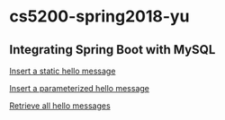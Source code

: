 # cs5200-spring2018-yu
## Integrating Spring Boot with MySQL

[Insert a static hello message](http://cs5200-spring2018-yu.us-east-2.elasticbeanstalk.com/api/hello/insert)

[Insert a parameterized hello message](http://cs5200-spring2018-yu.us-east-2.elasticbeanstalk.com/api/hello/insert/Cool)

[Retrieve all hello messages](http://cs5200-spring2018-yu.us-east-2.elasticbeanstalk.com/api/hello/select/all)

